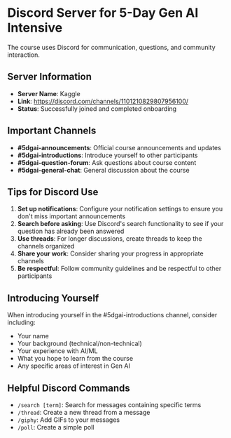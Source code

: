 # Discord Server for 5-Day Gen AI Intensive

The course uses Discord for communication, questions, and community interaction.

## Server Information
- **Server Name**: Kaggle
- **Link**: https://discord.com/channels/1101210829807956100/
- **Status**: Successfully joined and completed onboarding

## Important Channels
- **#5dgai-announcements**: Official course announcements and updates
- **#5dgai-introductions**: Introduce yourself to other participants
- **#5dgai-question-forum**: Ask questions about course content
- **#5dgai-general-chat**: General discussion about the course

## Tips for Discord Use
1. **Set up notifications**: Configure your notification settings to ensure you don't miss important announcements
2. **Search before asking**: Use Discord's search functionality to see if your question has already been answered
3. **Use threads**: For longer discussions, create threads to keep the channels organized
4. **Share your work**: Consider sharing your progress in appropriate channels
5. **Be respectful**: Follow community guidelines and be respectful to other participants

## Introducing Yourself
When introducing yourself in the #5dgai-introductions channel, consider including:
- Your name
- Your background (technical/non-technical)
- Your experience with AI/ML
- What you hope to learn from the course
- Any specific areas of interest in Gen AI

## Helpful Discord Commands
- `/search [term]`: Search for messages containing specific terms
- `/thread`: Create a new thread from a message
- `/giphy`: Add GIFs to your messages
- `/poll`: Create a simple poll
